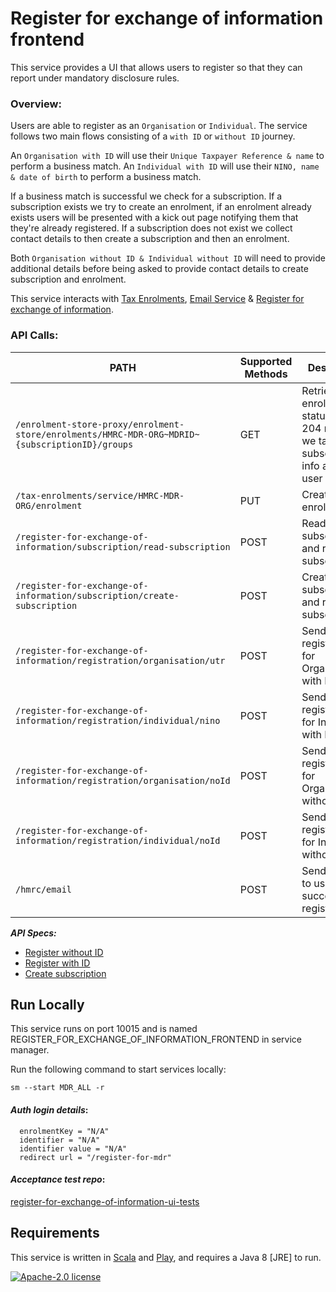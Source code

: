 # Register for exchange of information frontend

This service provides a UI that allows users to register so that they can report under mandatory disclosure rules.

### Overview:

Users are able to register as an `Organisation` or `Individual`. The service follows two main flows consisting of a `with ID` or `without ID` journey. 

An `Organisation with ID` will use their `Unique Taxpayer Reference & name`  to perform a business match.
An `Individual with ID` will use their `NINO, name & date of birth` to perform a business match.

If a business match is successful we check for a subscription. If a subscription exists we try to create an enrolment, if an enrolment already exists users will be presented with a kick out page notifying them that they're already registered. If a subscription does not exist we collect contact details to then create a subscription and then an enrolment. 

Both `Organisation without ID & Individual without ID` will need to provide additional details before being asked to provide contact details to create subscription and enrolment. 

This service interacts with [Tax Enrolments](https://github.com/hmrc/tax-enrolments), [Email Service](https://github.com/hmrc/email) & [Register for exchange of information](https://github.com/hmrc/register-for-exchange-of-information).

### API Calls:
| PATH | Supported Methods | Description |
|------|-------------------|-------------|
|```/enrolment-store-proxy/enrolment-store/enrolments/HMRC-MDR-ORG~MDRID~{subscriptionID}/groups``` | GET | Retrieves enrolment status - if 204 returned we take subscription info and enrol user |
|```/tax-enrolments/service/HMRC-MDR-ORG/enrolment``` | PUT | Creates tax enrolment |
|```/register-for-exchange-of-information/subscription/read-subscription``` | POST | Reads subscription and returns subscriptionID |
|```/register-for-exchange-of-information/subscription/create-subscription``` | POST | Creates subscription and returns subscriptionID |
|```/register-for-exchange-of-information/registration/organisation/utr``` | POST | Sends registration for Organisation with ID |
|```/register-for-exchange-of-information/registration/individual/nino``` | POST | Sends registration for Individual with ID |
|```/register-for-exchange-of-information/registration/organisation/noId``` | POST | Sends registration for Organisation without ID |
|```/register-for-exchange-of-information/registration/individual/noId``` | POST | Sends registration for Individual without ID |
|```/hmrc/email``` | POST | Sends email to user on successful registration |

***API Specs:***
- [Register without ID](https://confluence.tools.tax.service.gov.uk/display/DAC6/MDR+Specs?preview=/388662598/434373860/AEOI-DCT70a-1.10-EISAPISpecification-MDRCustomerRegistrationWithoutIdentifiertoETMP.pdf)
- [Register with ID](https://confluence.tools.tax.service.gov.uk/display/DAC6/MDR+Specs?preview=/388662598/434373864/AEOI-DCT70b-1.10-EISAPISpecification-MDRCustomerRegistrationWithIdentifiertoETMP.pdf)
- [Create subscription](https://confluence.tools.tax.service.gov.uk/display/DAC6/MDR+Specs?preview=/388662598/434373868/AEOI-DCT70c-1.10-EISAPISpecification-MDRCustomerSubscriptionCreate.pdf)

## Run Locally

This service runs on port 10015 and is named REGISTER_FOR_EXCHANGE_OF_INFORMATION_FRONTEND in service manager.

Run the following command to start services locally:

    sm --start MDR_ALL -r

#### *Auth login details*: 

      enrolmentKey = "N/A"  
      identifier = "N/A"  
      identifier value = "N/A"
      redirect url = "/register-for-mdr"

#### *Acceptance test repo*:  
[register-for-exchange-of-information-ui-tests](https://github.com/hmrc/register-for-exchange-of-information-ui-tests)



## Requirements

This service is written in [Scala](http://www.scala-lang.org/) and [Play](http://playframework.com/), and requires a Java 8 [JRE] to run.

[![Apache-2.0 license](http://img.shields.io/badge/license-Apache-brightgreen.svg)](http://www.apache.org/licenses/LICENSE-2.0.html)

